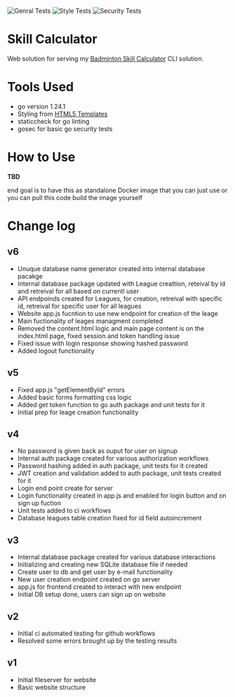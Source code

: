![Genral Tests](https://github.com/t6kke/skill-calculator/actions/workflows/ci_general_tests.yaml/badge.svg) ![Style Tests](https://github.com/t6kke/skill-calculator/actions/workflows/ci_style_tests.yaml/badge.svg) ![Security Tests](https://github.com/t6kke/skill-calculator/actions/workflows/ci_gosec.yaml/badge.svg)

# Skill Calculator

Web solution for serving my [Badminton Skill Calculator](https://github.com/t6kke/BadmintonSkillCalculator) CLI solution.

# Tools Used

- go version 1.24.1
- Styling from [HTML5 Templates](https://html5-templates.com/)
- staticcheck for go linting
- gosec for basic go security tests

# How to Use

**TBD**

end goal is to have this as standalone Docker image that you can just use or you can pull this code build the image yourself

# Change log

## v6

- Unuque database name generator created into internal database pacakge
- Internal database package updated with League creattion, reteival by id and retreival for all based on currentl user
- API endpoinds created for Leagues, for creation, retreival with specific id, retreival for specific user for all leagues
- Website app.js fucntion to use new endpoint for creation of the leage
- Main fuctionality of leages managment completed
- Removed the content.html logic and main page content is on the index.html page, fixed session and token handling issue
- Fixed issue with login response showing hashed password
- Added logout functionality

## v5

- Fixed app.js "getElementById" errors
- Added basic forms formatting css logic
- Added get token function to go auth package and unit tests for it
- Initial prep for leage creation functionality

## v4

- No password is given back as ouput for user on signup
- Internal auth package created for various authorization workflows
- Password hashing added in auth package, unit tests for it created
- JWT creation and validation added to auth package, unit tests created for it
- Login end point create for server
- Login functionality created in app.js and enabled for login button and on sign up fuction
- Unit tests added to ci workflows
- Database leagues table creation fixed for id field autoincrement

## v3

- Internal database package created for various database interactions
- Initializing and creating new SQLite database file if needed
- Create user to db and get user by e-mail functionality
- New user creation endpoint created on go server
- app.js for frontend created to interact with new endpoint
- Initial DB setup done, users can sign up on website

## v2

- Initial ci automated testing for github workflows
- Resolved some errors brought up by the testing results

## v1

- Initial fileserver for website
- Basic website structure
